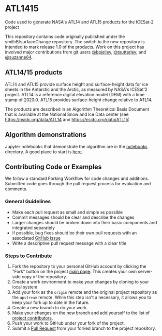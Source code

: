 # ATL1415

Code used to generate NASA's ATL14 and ATL15 products for the ICESat-2 project

This repository contains code originally published under the smithB/surfaceChange repository.  The switch to the new repository is intended to mark release 1.0 of the products.  Work on this project has involved major contributions from git users [@bpjelley](https://github.com/bpjelley), [@tsutterley](https://github.com/tsutterley), and [@suzanne64](https://github.com/suzanne64).

## ATL14/15 products

ATL14 and ATL15 provide surface height and surface-height data for ice sheets in the Antarctic and the Arctic, as measured by NASA's ICESat'2 project.  ATL14 is a reference digital elevation model (DEM) with a time stamp of 2020.0.  ATL15 provides surface-height change relative to ATL14.

The products are described in an Algorithm Theoretical Basis Document that is available at the National Snow and Ice Data center (see https://nsidc.org/data/ATL14 and https://nsidc.org/data/ATL15)

## Algorithm demonstrations

Jupyter notebooks that demonstrate the algorithm are in the [notebooks](./notebooks/) directory.  A good place to start is [here](./notebooks/look_at_ATL15_nc.ipynb).

## Contributing Code or Examples

We follow a standard Forking Workflow for code changes and additions.
Submitted code goes through the pull request process for evaluation and comments.

### General Guidelines

- Make each pull request as small and simple as possible
- Commit messages should be clear and describe the changes
- Larger changes should be broken down into their basic components and integrated separately
- If possible, bug fixes should be their own pull requests with an associated [GitHub issue](https://github.com/SmithB/surfaceChange/issues)
- Write a descriptive pull request message with a clear title

### Steps to Contribute

1. Fork the repository to your personal GitHub account by clicking the "Fork" button on the project [main page](https://github.com/SmithB/ATL1415).  This creates your own server-side copy of the repository.
3. Create a work environment to make your changes by cloning to your local system.
4. Add your fork as the `origin` remote and the original project repository as the `upstream` remote.  While this step isn't a necessary, it allows you to keep your fork up to date in the future.
5. Create a new branch to do your work.
6. Make your changes on the new branch and add yourself to the list of [project contributors](./CONTRIBUTORS.md).
7. Push your work to GitHub under your fork of the project.
8. Submit a [Pull Request](https://github.com/SmithB/ATL1415/pulls) from your forked branch to the project repository.
